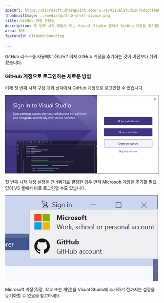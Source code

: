 ```yaml
---
specUrl: https://microsoft.sharepoint.com/:w:/t/VisualStudioProductTeam/ERPRQiOyAzVOmi1ymA69lDQBmCcjcMtfnV4aeZOgM_GW5w?e=cRcoaj
thumbnailImage: ../media/github-shell-signin.png
title: GitHub 계정 온보딩
description: 첫 번째 시작 마법사 또는 Visual Studio 셸에서 GitHub 계정을 추가합니다.
area: IDE
featureId: GitHubOnboarding

---
```



GitHub 리소스를 사용해야 하나요? 이제 GitHub 계정을 추가하는 것이 이전보다 쉬워졌습니다. 

### GitHub 계정으로 로그인하는 새로운 방법

이제 첫 번째 시작 구성 대화 상자에서 GitHub 계정으로 로그인할 수 있습니다.

![VS 첫 시작 대화 상자에서 GitHub 로그인](../media/github-firstlaunch.png)

첫 번째 시작 계정 설정을 건너뛰기로 결정한 경우 먼저 Microsoft 계정을 추가할 필요 없이 VS 셸에서 바로 로그인할 수도 있습니다.

![VS 셸에서 GitHub 로그인](../media/github-shell-signin.png)

Microsoft 계정(직장, 학교 또는 개인)을 Visual Studio에 추가하기 전까지는 설정을 동기화할 수 없음을 참고하세요.
